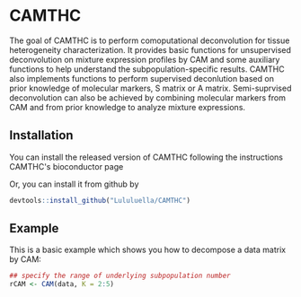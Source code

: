 # CAMTHC

The goal of CAMTHC is to perform comoputational deconvolution for tissue heterogeneity characterization. It provides basic functions for unsupervised deconvolution on mixture expression profiles by CAM and some auxiliary functions to help understand the subpopulation-specific results. CAMTHC also implements functions to perform supervised deconlution based on prior knowledge of molecular markers, S matrix or A matrix. Semi-suprvised deconvolution can also be achieved by combining molecular markers from CAM and from prior knowledge to analyze mixture expressions.

## Installation

You can install the released version of CAMTHC following the instructions CAMTHC's bioconductor page

Or, you can install it from github by

``` r
devtools::install_github("Lululuella/CAMTHC")

```

## Example

This is a basic example which shows you how to decompose a data matrix by CAM:

``` r
## specify the range of underlying subpopulation number
rCAM <- CAM(data, K = 2:5)
```

